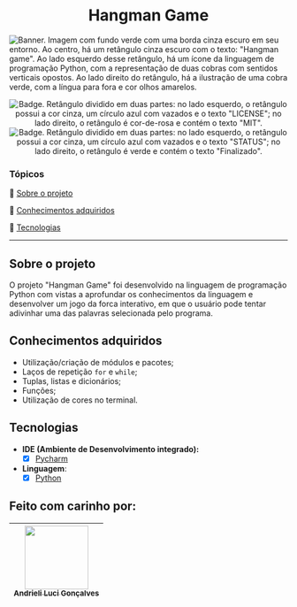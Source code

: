 
<h1 align="center"> Hangman Game </h1>

  <img src="https://i.imgur.com/UcJsKoU.png" alt='Banner. Imagem com fundo verde com uma borda cinza escuro em seu entorno. Ao centro, há um retângulo cinza escuro com o texto: "Hangman game". Ao lado esquerdo desse retângulo, há um ícone da linguagem de programação Python, com a representação de duas cobras com sentidos verticais opostos. Ao lado direito do retângulo, há a ilustração de uma cobra verde, com a língua para fora e cor olhos amarelos.' />
</p>

<p align="center">
    <img src='https://img.shields.io/badge/License-MIT-f2a2b7?style=for-the-badge&logo=appveyor' alt='Badge. Retângulo dividido em duas partes: no lado esquerdo, o retângulo possui a cor cinza, um círculo azul com vazados e o texto "LICENSE"; no lado direito, o retângulo é cor-de-rosa e contém o texto "MIT".'>
    <img src='https://img.shields.io/badge/Status-Finalizado-abf285?style=for-the-badge&logo=appveyor' alt='Badge. Retângulo dividido em duas partes: no lado esquerdo, o retângulo possui a cor cinza, um círculo azul com vazados e o texto "STATUS"; no lado direito, o retângulo é verde e contém o texto "Finalizado".'>
</p>


### Tópicos 

:small_blue_diamond: [Sobre o projeto](#sobre-o-projeto)

:small_blue_diamond: [Conhecimentos adquiridos](#conhecimentos-adquiridos)

:small_blue_diamond: [Tecnologias](#tecnologias)

---

## Sobre o projeto 
O projeto "Hangman Game" foi desenvolvido na linguagem de programação Python com vistas a aprofundar os conhecimentos da linguagem e desenvolver um jogo da forca interativo, em que o usuário pode tentar adivinhar uma das palavras selecionada pelo programa.

## Conhecimentos adquiridos
- Utilização/criação de módulos e pacotes;
- Laços de repetição `for` e `while`;
- Tuplas, listas e dicionários;
- Funções;
- Utilização de cores no terminal.

## Tecnologias
- **IDE (Ambiente de Desenvolvimento integrado):**
  - [x] [Pycharm](https://www.jetbrains.com/pycharm/)
- **Linguagem**:
  - [x] [Python](https://docs.python.org/3/)

## Feito com carinho por:

| [<img src="https://avatars.githubusercontent.com/u/62841828?v=4" width=115><br><sub>Andrieli Luci Gonçalves</sub>](https://github.com/strawndri) |
| :---: |
